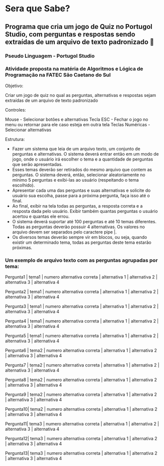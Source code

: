 # Sera que Sabe?
## Programa que cria um jogo de Quiz no Portugol Studio, com perguntas e respostas sendo extraídas de um arquivo de texto padronizado :memo:

### Pseudo Linguagem - Portugol Studio

### Atividade proposta na matéria de Algoritmos e Lógica de Programação na FATEC São Caetano do Sul

Objetivo: 

Criar um jogo de quiz no qual as perguntas, alternativas e respostas sejam extraídas de um arquivo de texto padronizado

Controles:

Mouse - Selecionar botões e alternativas
Tecla ESC - Fechar o jogo no menu ou retornar para ele caso esteja em outra tela
Teclas Numéricas - Selecionar alternativas

Estrutura:

- Fazer um sistema que leia de um arquivo texto, um conjunto de perguntas e alternativas. O sistema deverá entrar então em um modo de jogo, onde o usuário irá escolher o tema e a quantidade de perguntas que serão apresentadas. 
- Esses temas deverão ser retirados do mesmo arquivo que contem as perguntas. O sistema deverá, então, selecionar aleatoriamente no mínimo 5 perguntas e exibi-las ao usuário (respeitando o tema escolhido).
- Apresentar cada uma das perguntas e suas alternativas e solicite do usuário sua escolha, passe para a próxima pergunta, faça isso até o final.
- Ao final, exibir na tela todas as perguntas, a resposta correta e a resposta dada pelo usuário. Exibir também quantas perguntas o usuário acertou e quantas ele errou.
- O sistema deverá suportar até 100 perguntas e até 10 temas diferentes. Todas as perguntas deverão possuir 4 alternativas. Os valores no arquivo devem ser separados pelo caractere pipe |.
- Os diversos temas deverão sempre vir em blocos, ou seja, quando existir um determinado tema, todas as perguntas deste tema estarão próximas.

### Um exemplo de arquivo texto com as perguntas agrupadas por tema:

Pergunta1 | tema1 | numero alternativa correta | alternativa 1 | alternativa 2 | alternativa 3 | alternativa 4

Pergunta2 | tema1 | numero alternativa correta | alternativa 1 | alternativa 2 | alternativa 3 | alternativa 4

Pergunta3 | tema1 | numero alternativa correta | alternativa 1 | alternativa 2 | alternativa 3 | alternativa 4

Pergunta4 | tema1 | numero alternativa correta | alternativa 1 | alternativa 2 | alternativa 3 | alternativa 4

Pergunta5 | tema1 | numero alternativa correta | alternativa 1 | alternativa 2 | alternativa 3 | alternativa 4

Pergunta6 | tema2 | numero alternativa correta | alternativa 1 | alternativa 2 | alternativa 3 | alternativa 4

Pergunta7 | tema2 | numero alternativa correta | alternativa 1 | alternativa 2 | alternativa 3 | alternativa 4

Pergunta8 | tema2 | numero alternativa correta | alternativa 1 | alternativa 2 | alternativa 3 | alternativa 4

Pergunta9 | tema2 | numero alternativa correta | alternativa 1 | alternativa 2 | alternativa 3 | alternativa 4

Pergunta10| tema2 | numero alternativa correta | alternativa 1 | alternativa 2 | alternativa 3 | alternativa 4

Pergunta11| tema3 | numero alternativa correta | alternativa 1 | alternativa 2 | alternativa 3 | alternativa 4

Pergunta12| tema3 | numero alternativa correta | alternativa 1 | alternativa 2 | alternativa 3 | alternativa 4

Pergunta13| tema3 | numero alternativa correta | alternativa 1 | alternativa 2 | alternativa 3 | alternativa 4
